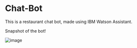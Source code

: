 # Chat-Bot
This is a restaurant chat bot, made using IBM Watson Assistant. 

Snapshot of the bot!

![image](https://user-images.githubusercontent.com/59291312/124320418-8606bd80-db99-11eb-9bfd-4969626cc6e4.png)
